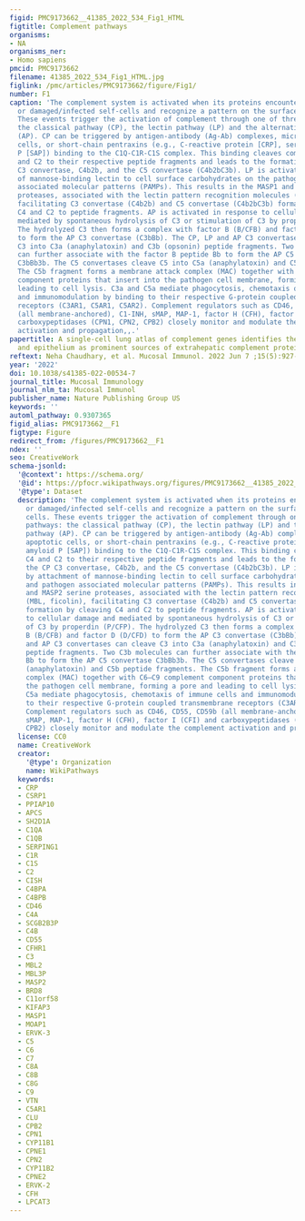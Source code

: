 ```yaml
---
figid: PMC9173662__41385_2022_534_Fig1_HTML
figtitle: Complement pathways
organisms:
- NA
organisms_ner:
- Homo sapiens
pmcid: PMC9173662
filename: 41385_2022_534_Fig1_HTML.jpg
figlink: /pmc/articles/PMC9173662/figure/Fig1/
number: F1
caption: 'The complement system is activated when its proteins encounter pathogens
  or damaged/infected self-cells and recognize a pattern on the surface of these cells.
  These events trigger the activation of complement through one of three pathways:
  the classical pathway (CP), the lectin pathway (LP) and the alternative pathway
  (AP). CP can be triggered by antigen-antibody (Ag-Ab) complexes, microbes, apoptotic
  cells, or short-chain pentraxins (e.g., C-reactive protein [CRP], serum amyloid
  P [SAP]) binding to the C1Q-C1R-C1S complex. This binding cleaves complement C4
  and C2 to their respective peptide fragments and leads to the formation of the CP
  C3 convertase, C4b2b, and the C5 convertase (C4b2bC3b). LP is activated by attachment
  of mannose-binding lectin to cell surface carbohydrates on the pathogen and pathogen
  associated molecular patterns (PAMPs). This results in the MASP1 and MASP2 serine
  proteases, associated with the lectin pattern recognition molecules (MBL, ficolin),
  facilitating C3 convertase (C4b2b) and C5 convertase (C4b2bC3b) formation by cleaving
  C4 and C2 to peptide fragments. AP is activated in response to cellular damage and
  mediated by spontaneous hydrolysis of C3 or stimulation of C3 by properdin (P/CFP).
  The hydrolyzed C3 then forms a complex with factor B (B/CFB) and factor D (D/CFD)
  to form the AP C3 convertase (C3bBb). The CP, LP and AP C3 convertases can cleave
  C3 into C3a (anaphylatoxin) and C3b (opsonin) peptide fragments. Two C3b molecules
  can further associate with the factor B peptide Bb to form the AP C5 convertase
  C3bBb3b. The C5 convertases cleave C5 into C5a (anaphylatoxin) and C5b peptide fragments.
  The C5b fragment forms a membrane attack complex (MAC) together with C6–C9 complement
  component proteins that insert into the pathogen cell membrane, forming a pore and
  leading to cell lysis. C3a and C5a mediate phagocytosis, chemotaxis of immune cells
  and immunomodulation by binding to their respective G-protein coupled transmembrane
  receptors (C3AR1, C5AR1, C5AR2). Complement regulators such as CD46, CD55, CD59b
  (all membrane-anchored), C1-INH, sMAP, MAP-1, factor H (CFH), factor I (CFI) and
  carboxypeptidases (CPN1, CPN2, CPB2) closely monitor and modulate the complement
  activation and propagation,,.'
papertitle: A single-cell lung atlas of complement genes identifies the mesothelium
  and epithelium as prominent sources of extrahepatic complement proteins.
reftext: Neha Chaudhary, et al. Mucosal Immunol. 2022 Jun 7 ;15(5):927-939.
year: '2022'
doi: 10.1038/s41385-022-00534-7
journal_title: Mucosal Immunology
journal_nlm_ta: Mucosal Immunol
publisher_name: Nature Publishing Group US
keywords: ''
automl_pathway: 0.9307365
figid_alias: PMC9173662__F1
figtype: Figure
redirect_from: /figures/PMC9173662__F1
ndex: ''
seo: CreativeWork
schema-jsonld:
  '@context': https://schema.org/
  '@id': https://pfocr.wikipathways.org/figures/PMC9173662__41385_2022_534_Fig1_HTML.html
  '@type': Dataset
  description: 'The complement system is activated when its proteins encounter pathogens
    or damaged/infected self-cells and recognize a pattern on the surface of these
    cells. These events trigger the activation of complement through one of three
    pathways: the classical pathway (CP), the lectin pathway (LP) and the alternative
    pathway (AP). CP can be triggered by antigen-antibody (Ag-Ab) complexes, microbes,
    apoptotic cells, or short-chain pentraxins (e.g., C-reactive protein [CRP], serum
    amyloid P [SAP]) binding to the C1Q-C1R-C1S complex. This binding cleaves complement
    C4 and C2 to their respective peptide fragments and leads to the formation of
    the CP C3 convertase, C4b2b, and the C5 convertase (C4b2bC3b). LP is activated
    by attachment of mannose-binding lectin to cell surface carbohydrates on the pathogen
    and pathogen associated molecular patterns (PAMPs). This results in the MASP1
    and MASP2 serine proteases, associated with the lectin pattern recognition molecules
    (MBL, ficolin), facilitating C3 convertase (C4b2b) and C5 convertase (C4b2bC3b)
    formation by cleaving C4 and C2 to peptide fragments. AP is activated in response
    to cellular damage and mediated by spontaneous hydrolysis of C3 or stimulation
    of C3 by properdin (P/CFP). The hydrolyzed C3 then forms a complex with factor
    B (B/CFB) and factor D (D/CFD) to form the AP C3 convertase (C3bBb). The CP, LP
    and AP C3 convertases can cleave C3 into C3a (anaphylatoxin) and C3b (opsonin)
    peptide fragments. Two C3b molecules can further associate with the factor B peptide
    Bb to form the AP C5 convertase C3bBb3b. The C5 convertases cleave C5 into C5a
    (anaphylatoxin) and C5b peptide fragments. The C5b fragment forms a membrane attack
    complex (MAC) together with C6–C9 complement component proteins that insert into
    the pathogen cell membrane, forming a pore and leading to cell lysis. C3a and
    C5a mediate phagocytosis, chemotaxis of immune cells and immunomodulation by binding
    to their respective G-protein coupled transmembrane receptors (C3AR1, C5AR1, C5AR2).
    Complement regulators such as CD46, CD55, CD59b (all membrane-anchored), C1-INH,
    sMAP, MAP-1, factor H (CFH), factor I (CFI) and carboxypeptidases (CPN1, CPN2,
    CPB2) closely monitor and modulate the complement activation and propagation,,.'
  license: CC0
  name: CreativeWork
  creator:
    '@type': Organization
    name: WikiPathways
  keywords:
  - CRP
  - CSRP1
  - PPIAP10
  - APCS
  - SH2D1A
  - C1QA
  - C1QB
  - SERPING1
  - C1R
  - C1S
  - C2
  - CISH
  - C4BPA
  - C4BPB
  - CD46
  - C4A
  - SCGB2B3P
  - C4B
  - CD55
  - CFHR1
  - C3
  - MBL2
  - MBL3P
  - MASP2
  - BRD8
  - C11orf58
  - KIFAP3
  - MASP1
  - MOAP1
  - ERVK-3
  - C5
  - C6
  - C7
  - C8A
  - C8B
  - C8G
  - C9
  - VTN
  - C5AR1
  - CLU
  - CPB2
  - CPN1
  - CYP11B1
  - CPNE1
  - CPN2
  - CYP11B2
  - CPNE2
  - ERVK-2
  - CFH
  - LPCAT3
---
```

